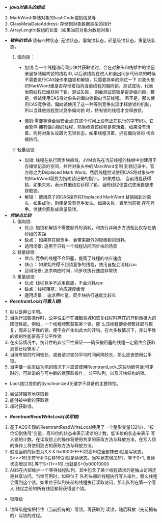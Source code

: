 - **_java对象头的组成_**
1. MarkWord:存储对象的hashCode或锁信息等
2. ClassMetaDataAddress: 存储到对象数据类型的指针
3. ArrayLength:数组的长度（如果当前对象为数组对象） 
- **_锁的的状态_**
锁有四种状态: 无锁状态，偏向锁状态，轻量级锁状态，重量级状态。
    1. 偏向锁：
    
          - 加锁:当一个线程访问同步块并获取锁时，会在对象头和栈帧中的锁记录里存储偏向锁的线程ID,
    以后该线程在进入和退出同步代码块的时候不需要进行CAS操作来加锁和解锁，只需要简单的测试一下
    对象头里的MarkWord里是否存储着指向当前线程的偏向锁。测试成功，代表当前线程已经获得了锁，测试失败，
    则会测试该锁是否是偏向锁，若是，尝试使用CAS将对象头的偏向锁指向当前线程。
    若不是，那么使用CAS竞争锁。偏向锁使用了这一种等到竞争出现才释放锁的机制，所以当其他线程尝试竞争偏向锁
    时，持有锁的线程才会释放锁。
    
        - 撤销:需要等待全局安全点(在这个时间上没有正在执行的字节码)。它会暂停
    拥有偏向锁的线程，然后检查该线程是否活着，如果没有活着，则将对象头设置为无锁状态，如果线程活着，拥有偏向锁的
    栈会被执行。        
    2. 轻量级锁: 
        - 加锁: 线程在执行同步块直线，JVM会先在当前线程的栈帧中创建用于存储锁记录的空间，并将对象头中的MarkWord复制
        到锁记录中，官方称之为Displaced Mark Word。然后线程尝试使用CAS将对象头中的MarkWord替换为指向锁记录的指针。
        如果成功， 当前线程获得锁，如果失败，表示其他线程获得了锁，当前线程便尝试使用自旋来获取锁。
        - 解锁： 使用原子的CAS操作将Displaced MarkWord 替换回到对象头，如果成功，则便是没有竞争发生。如果失败，表示当前锁
        存在竞争，锁就会膨胀成重量级锁。
- **_优缺点比较_**
    1. 偏向锁: 
        - 优点: 加锁和解锁不需要额外的消耗，和执行非同步方法相比仅存在纳秒级的差距
        - 缺点： 如果存在锁竞争，会带来额外的锁撤销的消耗。
        - 适用场景: 适用于只有一个线程访问同步块的场景
    2. 轻量级锁:
        - 优点: 竞争的线程不会阻塞，提高了线程的响应速度
        - 缺点： 如果始终得不到锁竞争的线程，使用自旋会消耗cpu
        - 适用场景: 追求响应时间，同步块执行速度非常快
    3. 重量级锁: 
        - 优点: 线程竞争不适用自旋，不会消耗cpu
        - 缺点：线程阻塞，响应速度缓慢
        - 适用场景： 追求吞吐量，同步块执行速度比较长
- **_ReentrantLock(可重入锁)_** 
1. 默认是非公平的。
2. 当执行加锁操作时，公平性由于在挂起县城和恢复线程时存在的开销而极大的降低性能。例如，一个线程频繁获取某个锁，那
么该线程便会频繁挂起与恢复，而非公平性的锁，便不会产生如此大的开销。在大多数情况下，非公平性的锁的性能要高于公平性锁
3. 在实际情况中，统计性的非公平性保证----确保被阻塞的线程一定最终会获取到锁已经够用了
4. 当持有锁的时间较长，或者请求锁的平均时间间隔较长，那么应该使用公平锁。
5. 当需要一些高级功能的情况下才应该使用ReentrantLock,这些功能包括:可定时的，可轮询的与可中断的锁获取操作，
公平队列，以及非块结构的锁。
- Lock接口提供的Synchronized关键字不具备的主要特性。
1. 尝试非阻塞地获取锁
2. 能够被中断的获取锁
3. 超时获取锁。
- **_ReentrantReadWriteLock(读写锁)_**
1. 基于AQS实现的ReentrantReadWriteLocal使用了一个整形变量(32位)，“按位切割使用”变量，高16位的状态来表示读锁的计数，低16位的状态来表示
写入锁的计数。在读取锁上的操作将使用共享的获取方法与释放方法，在写入锁的操作上将使用独占的获取方法与释放方法。
2. 假设当前的状态为S,S & 0x0000FFFF(将高16位全部抹去)就是写状态，S>>>16(无符号补0右移16位)就是读状态。当写状态增加1时，等于S+1,
当读状态增加1时,等于S+(1<<16),也就是S+0x00010000
3. AQS在内部维护一个等待线程队列，其中包含了某个线程请求的是独占访问还是共享访问。当锁可用时，如果位于
队列头部的线程执行写入操作，那么线程会得到这个锁，如果位于队列头部的线程执行读取访问，那么队列在第一个写入
线程之前的所有线程都将获得这个锁。
- 锁降级
1. 锁降级是指把持住（当前拥有的）写锁，再获取到
读锁，随后释放（先前拥有的）写锁的过程。
